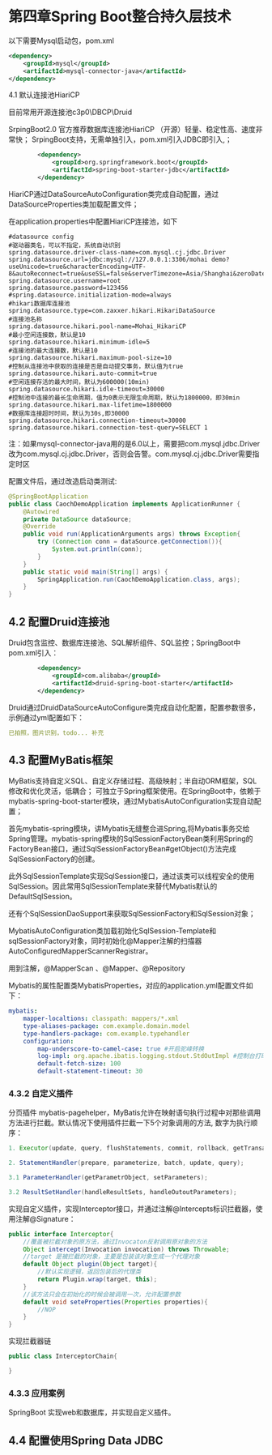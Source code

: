 # 第四章Spring Boot整合持久层技术

以下需要Mysql启动包，pom.xml

```xml
<dependency>
    <groupId>mysql</groupId>
    <artifactId>mysql-connector-java</artifactId>
</dependency>
```

4.1 默认连接池HiariCP

目前常用开源连接池c3p0\DBCP\Druid

SrpingBoot2.0 官方推荐数据库连接池HiariCP （开源）轻量、稳定性高、速度非常快；
SrpingBoot支持，无需单独引入，pom.xml引入JDBC即引入,；
```xml
        <dependency>
            <groupId>org.springframework.boot</groupId>
            <artifactId>spring-boot-starter-jdbc</artifactId>
        </dependency>
```
HiariCP通过DataSourceAutoConfiguration类完成自动配置，通过DataSourceProperties类加载配置文件；

在application.properties中配置HiariCP连接池，如下

```properties
#datasource config
#驱动器类名，可以不指定，系统自动识别
spring.datasource.driver-class-name=com.mysql.cj.jdbc.Driver
spring.datasource.url=jdbc:mysql://127.0.0.1:3306/mohai demo?useUnicode=true&characterEncoding=UTF-8&autoReconnect=true&useSSL=false&serverTimezone=Asia/Shanghai&zeroDateTimeBehavior=convertToNull
spring.datasource.username=root
spring.datasource.password=123456
#spring.datasource.initialization-mode=always
#hikari数据库连接池
spring.datasource.type=com.zaxxer.hikari.HikariDataSource
#连接池名称
spring.datasource.hikari.pool-name=Mohai_HikariCP
#最小空闲连接数，默认是10
spring.datasource.hikari.minimum-idle=5
#连接池的最大连接数，默认是10
spring.datasource.hikari.maximum-pool-size=10
#控制从连接池中获取的连接是否是自动提交事务，默认值为true
spring.datasource.hikari.auto-commit=true
#空闲连接存活的最大时间，默认为600000(10min)
spring.datasource.hikari.idle-timeout=30000
#控制池中连接的最长生命周期，值为0表示无限生命周期，默认为1800000，即30min
spring.datasource.hikari.max-lifetime=1800000
#数据库连接超时时间，默认为30s,即30000
spring.datasource.hikari.connection-timeout=30000
spring.datasource.hikari.connection-test-query=SELECT 1
```
注：如果mysql-connector-java用的是6.0以上，需要把com.mysql.jdbc.Driver改为com.mysql.cj.jdbc.Driver，否则会告警。com.mysql.cj.jdbc.Driver需要指定时区

配置文件后，通过改造启动类测试:
```java
@SpringBootApplication
public class CaochDemoApplication implements ApplicationRunner {
    @Autowired
    private DataSource dataSource;
    @Override
    public void run(ApplicationArguments args) throws Exception{
        try (Connection conn = dataSource.getConnection()){
            System.out.println(conn);
        }
    }
    public static void main(String[] args) {
        SpringApplication.run(CaochDemoApplication.class, args);
    }
}
```

## 4.2 配置Druid连接池

Druid包含监控、数据库连接池、SQL解析组件、SQL监控；SpringBoot中pom.xml引入：

```xml
        <dependency>
            <groupId>com.alibaba</groupId>
            <artifactId>druid-spring-boot-starter</artifactId>
        </dependency>
```
Druid通过DruidDataSourceAutoConfigure类完成自动化配置，配置参数很多，示例通过yml配置如下：

```yml
已拍照，图片识别，todo... 补充
```

## 4.3 配置MyBatis框架
MyBatis支持自定义SQL、自定义存储过程、高级映射；半自动ORM框架，SQL修改和优化灵活，低耦合；
可独立于Spring框架使用。在SpringBoot中，依赖于mybatis-spring-boot-starter模块，通过MybatisAutoConfiguration实现自动配置；



首先mybatis-spring模块，讲Mybatis无缝整合进Spring,将Mybatis事务交给Spring管理。mybatis-spring模块的SqlSessionFactoryBean类利用Spring的FactoryBean接口，通过SqlSessionFactoryBean#getObject()方法完成SqlSessionFactory的创建。

此外SqlSessionTemplate实现SqlSession接口，通过该类可以线程安全的使用SqlSession。因此常用SqlSessionTemplate来替代Mybatis默认的DefaultSqlSession。

还有个SqlSessionDaoSupport来获取SqlSessionFactory和SqlSession对象；


MybatisAutoConfiguration类加载初始化SqlSession-Template和sqlSessionFactory对象，同时初始化@Mapper注解的扫描器AutoConfiguredMapperScannerRegistrar。

用到注解，@MapperScan 、@Mapper、@Repository

Mybatis的属性配置类MybatisProperties，对应的application.yml配置文件如下：
```yml
mybatis:
    mapper-localtions: classpath: mappers/*.xml
    type-aliases-package: com.example.domain.model
    type-handlers-package: com.example.typehandler
    configuration:
        map-underscore-to-camel-case: true #开启驼峰转换
        log-impl: org.apache.ibatis.logging.stdout.StdOutImpl #控制台打印 SQL
        default-fetch-size: 100
        default-statement-timeout: 30
```

### 4.3.2 自定义插件

分页插件 mybatis-pagehelper，MyBatis允许在映射语句执行过程中对那些调用方法进行拦截。默认情况下使用插件拦截一下5个对象调用的方法, 数字为执行顺序：

```java
1. Executor(update, query, flushStatements, commit, rollback, getTransaction, close, isClosed);

2. StatementHandler(prepare, parameterize, batch, update, query);

3.1 ParameterHandler(getParametrObject, setParameters);

3.2 ResultSetHandler(handleResultSets, handleOutoutParameters);

```


实现自定义插件，实现Interceptor接口，并通过注解@Intercepts标识拦截器，使用注解@Signature：

```java
public interface Interceptor{
    //覆盖被拦截对象的原方法，通过Invocaton反射调用原对象的方法
    Object intercept(Invocation invocation) throws Throwable;
    //target 是被拦截的对象，主要是包装该对象生成一个代理对象
    default Object plugin(Object target){
        //默认实现逻辑，返回包装后的代理类
        return Plugin.wrap(target, this);
    }
    //该方法只会在初始化的时候会被调用一次，允许配置参数
    default void seteProperties(Properties properties){
        //NOP
    }
}

```

实现拦截器链
```java
public class InterceptorChain{

}
```
### 4.3.3 应用案例

SpringBoot 实现web和数据库，并实现自定义插件。

## 4.4 配置使用Spring Data JDBC
 





